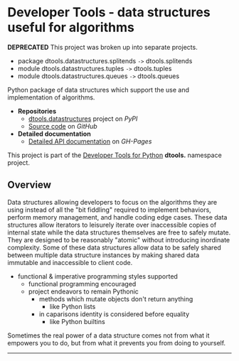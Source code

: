 # Developer Tools - data structures useful for algorithms

**DEPRECATED** This project was broken up into separate projects.

* package dtools.datastructures.splitends `->` dtools.splitends
* module dtools.datastructures.tuples `->` dtools.tuples
* module dtools.datastructures.queues `->` dtools.queues

Python package of data structures which support the use and
implementation of algorithms.

- **Repositories**
  - [dtools.datastructures][1] project on *PyPI*
  - [Source code][2] on *GitHub*
- **Detailed documentation**
  - [Detailed API documentation][3] on *GH-Pages*

This project is part of the
[Developer Tools for Python][4] **dtools.** namespace project.

## Overview

Data structures allowing developers to focus on the algorithms they are
using instead of all the "bit fiddling" required to implement behaviors,
perform memory management, and handle coding edge cases. These data
structures allow iterators to leisurely iterate over inaccessible copies
of internal state while the data structures themselves are free to
safely mutate. They are designed to be reasonably "atomic" without
introducing inordinate complexity. Some of these data structures allow
data to be safely shared between multiple data structure instances by
making shared data immutable and inaccessible to client code.

- functional & imperative programming styles supported
  - functional programming encouraged
  - project endeavors to remain Pythonic
    - methods which mutate objects don't return anything
      - like Python lists
    - in caparisons identity is considered before equality
      - like Python builtins

Sometimes the real power of a data structure comes not from what it
empowers you to do, but from what it prevents you from doing to
yourself.

______________________________________________________________________

[1]: https://pypi.org/project/dtools.datastructures/
[2]: https://github.com/grscheller/dtools-datastructures/
[3]: https://grscheller.github.io/dtools-docs/datastructures/
[4]: https://github.com/grscheller/dtools-docs
